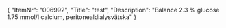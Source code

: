 {
  "ItemNr": "006992",
  "Title": "test",
  "Description": "Balance 2.3 % glucose 1.75 mmol/l calcium, peritonealdialysvätska"
}